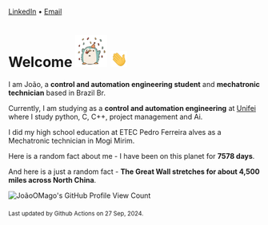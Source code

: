 [LinkedIn](https://www.linkedin.com/in/joão-pedro-gozzoli-b95641301/) &bull;
[Email](joaopedrogozzoli@gmail.com)

# Welcome <img src="happy.gif" height="64px" /> <img src="wave.gif" height="32px" />

I am João, a  **control and automation engineering student** and **mechatronic technician** based in Brazil Br.

Currently, I am studying as a **control and automation engineering** at [Unifei](https://unifei.edu.br) where I study python, C, C++, project management and Ai.

I did my high school education at ETEC Pedro Ferreira alves as a Mechatronic technician in Mogi Mirim.

Here is a random fact about me - I have been on this planet for **7578 days**.

And here is a just a random fact -  **The Great Wall stretches for about 4,500 miles across North China**.

![JoãoOMago's GitHub Profile View Count](https://komarev.com/ghpvc/?username=JoaoOMago)

<sub>Last updated by Github Actions on 27 Sep, 2024.</sub>
